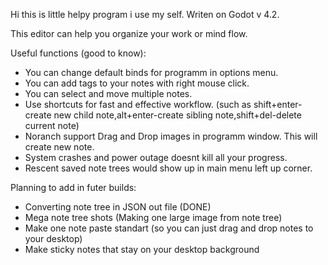 Hi this is little helpy program i use my self. Writen on Godot v 4.2.

This editor can help you organize your work or mind flow.

Useful functions (good to know):
 - You can change default binds for programm in options menu.
 - You can add tags to your notes with right mouse click.
 - You can select and move multiple notes.
 - Use shortcuts for fast and effective workflow.
(such as shift+enter-create new child note,alt+enter-create sibling note,shift+del-delete current note)
 - Noranch support Drag and Drop images in programm window. This will create new note.
 - System crashes and power outage doesnt kill all your progress.
 - Rescent saved note trees would show up in main menu left up corner.

Planning to add in futer builds:
 - Converting note tree in JSON out file (DONE)
 - Mega note tree shots (Making one large image from note tree)
 - Make one note paste standart (so you can just drag and drop notes to your desktop)
 - Make sticky notes that stay on your desktop background
